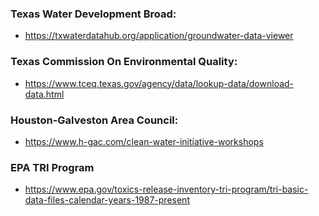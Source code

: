 ### Texas Water Development Broad:
* https://txwaterdatahub.org/application/groundwater-data-viewer


### Texas Commission On Environmental Quality:
* https://www.tceq.texas.gov/agency/data/lookup-data/download-data.html


### Houston-Galveston Area Council:
* https://www.h-gac.com/clean-water-initiative-workshops


### EPA TRI Program
* https://www.epa.gov/toxics-release-inventory-tri-program/tri-basic-data-files-calendar-years-1987-present